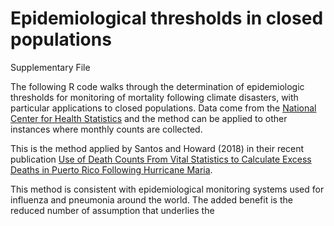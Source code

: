 # Epidemiological thresholds in closed populations
Supplementary File 

The following R code walks through the determination of epidemiologic thresholds for monitoring of mortality following climate disasters, with particular applications to closed populations. Data come from the [National Center for Health Statistics](https://www.cdc.gov/nchs/) and the method can be applied to other instances where monthly counts are collected. 

This is the method applied by Santos and Howard (2018) in their recent publication [Use of Death Counts From Vital Statistics to Calculate Excess Deaths in Puerto Rico Following Hurricane Maria](https://jamanetwork.com/journals/jama/fullarticle/2696479).

This method is consistent with epidemiological monitoring systems used for influenza and pneumonia around the world. The added benefit is the reduced number of assumption that underlies the 
